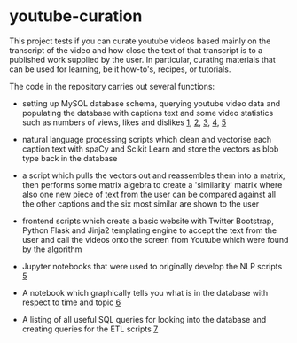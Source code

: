 # youtube-curation

This project tests if you can curate youtube videos based mainly on the transcript of the video and how close the text of that transcript is to a published work supplied by the user. In particular, curating materials that can be used for learning, be it how-to's, recipes, or tutorials. 

The code in the repository carries out several functions:
* setting up MySQL database schema, querying youtube video data and populating the database with captions text and some video statistics such as numbers of views, likes and dislikes [1](https://github.com/aktivkohle/youtube-curation/blob/master/searchAPIandLoad_ProductionVersion.py), [2](https://github.com/aktivkohle/youtube-curation/blob/master/PullIDsfromSQL_RetrieveLikesDislikes.py), [3](https://github.com/aktivkohle/youtube-curation/blob/master/captionsYoutube_dl_SQL.py), [4](https://github.com/aktivkohle/youtube-curation/blob/master/wordCountColumn.py), [5](https://github.com/aktivkohle/youtube-curation/blob/master/runAll.py)
* natural language processing scripts which clean and vectorise each caption text with spaCy and Scikit Learn and store the vectors as blob type back in the database
* a script which pulls the vectors out and reassembles them into a matrix, then performs some matrix algebra to create a 'similarity' matrix where also one new piece of text from the user can be compared against all the other captions and  the six most similar are shown to the user
* frontend scripts which create a basic website with Twitter Bootstrap, Python Flask and Jinja2 templating engine to accept the text from the user and call the videos onto the screen from Youtube which were found by the algorithm


* Jupyter notebooks that were used to originally develop the NLP scripts [5](https://github.com/aktivkohle/youtube-curation/blob/master/notebooks/TextbooksAndCaptions_Similarity.ipynb)
* A notebook which graphically tells you what is in the database with respect to time and topic [6](https://github.com/aktivkohle/youtube-curation/blob/master/notebooks/whatsInThere.ipynb)
* A listing of all useful SQL queries for looking into the database and creating queries for the ETL scripts [7](https://github.com/aktivkohle/youtube-curation/blob/master/usefulQueries.sql)

